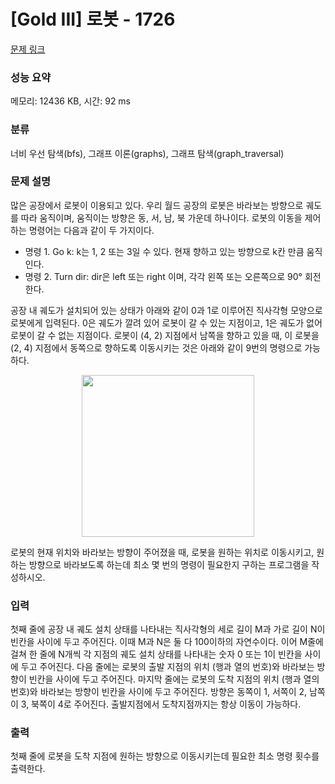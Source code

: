 # [Gold III] 로봇 - 1726 

[문제 링크](https://www.acmicpc.net/problem/1726) 

### 성능 요약

메모리: 12436 KB, 시간: 92 ms

### 분류

너비 우선 탐색(bfs), 그래프 이론(graphs), 그래프 탐색(graph_traversal)

### 문제 설명

<p>많은 공장에서 로봇이 이용되고 있다. 우리 월드 공장의 로봇은 바라보는 방향으로 궤도를 따라 움직이며, 움직이는 방향은 동, 서, 남, 북 가운데 하나이다. 로봇의 이동을 제어하는 명령어는 다음과 같이 두 가지이다.</p>

<ul>
	<li>명령 1. Go k: k는 1, 2 또는 3일 수 있다. 현재 향하고 있는 방향으로 k칸 만큼 움직인다.</li>
	<li>명령 2. Turn dir: dir은 left 또는 right 이며, 각각 왼쪽 또는 오른쪽으로 90° 회전한다.</li>
</ul>

<p>공장 내 궤도가 설치되어 있는 상태가 아래와 같이 0과 1로 이루어진 직사각형 모양으로 로봇에게 입력된다. 0은 궤도가 깔려 있어 로봇이 갈 수 있는 지점이고, 1은 궤도가 없어 로봇이 갈 수 없는 지점이다. 로봇이 (4, 2) 지점에서 남쪽을 향하고 있을 때,  이 로봇을 (2, 4) 지점에서 동쪽으로 향하도록 이동시키는 것은 아래와 같이 9번의 명령으로 가능하다.</p>

<p style="text-align: center;"><img alt="" src="https://upload.acmicpc.net/6d410e6d-cced-4f83-b9b8-75404e77b2b9/-/preview/" style="width: 276px; height: 259px;"></p>

<p>로봇의 현재 위치와 바라보는 방향이 주어졌을 때, 로봇을 원하는 위치로 이동시키고, 원하는 방향으로 바라보도록 하는데 최소 몇 번의 명령이 필요한지 구하는 프로그램을 작성하시오.</p>

### 입력 

 <p>첫째 줄에 공장 내 궤도 설치 상태를 나타내는 직사각형의 세로 길이 M과 가로 길이 N이 빈칸을 사이에 두고 주어진다. 이때 M과 N은 둘 다 100이하의 자연수이다. 이어 M줄에 걸쳐 한 줄에 N개씩 각 지점의 궤도 설치 상태를 나타내는 숫자 0 또는 1이 빈칸을 사이에 두고 주어진다. 다음 줄에는 로봇의 출발 지점의 위치 (행과 열의 번호)와 바라보는 방향이 빈칸을 사이에 두고 주어진다. 마지막 줄에는 로봇의 도착 지점의 위치 (행과 열의 번호)와 바라보는 방향이 빈칸을 사이에 두고 주어진다. 방향은 동쪽이 1, 서쪽이 2, 남쪽이 3, 북쪽이 4로 주어진다. 출발지점에서 도착지점까지는 항상 이동이 가능하다.</p>

### 출력 

 <p>첫째 줄에 로봇을 도착 지점에 원하는 방향으로 이동시키는데 필요한 최소 명령 횟수를 출력한다.</p>

